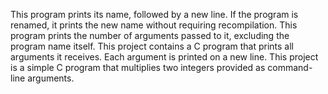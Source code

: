 This program prints its name, followed by a new line. If the program is renamed, it prints the new name without requiring recompilation.
This program prints the number of arguments passed to it, excluding the program name itself.
This project contains a C program that prints all arguments it receives. Each argument is printed on a new line.
This project is a simple C program that multiplies two integers provided as command-line arguments.
